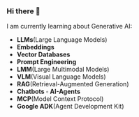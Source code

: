 ### Hi there 👋
I am currently learning about Generative AI:  
- **LLMs**(Large Language Models) 
- **Embeddings** 
- **Vector Databases** 
- **Prompt Engineering** 
- **LMM**(Large Multimodal Models) 
- **VLM**(Visual Language Models)
- **RAG**(Retrieval-Augmented Generation) 
- **Chatbots** ▫︎ **AI-Agents** 
- **MCP**(Model Context Protocol) 
- **Google ADK**(Agent Development Kit)

<!--
**estelacode/estelacode** is a ✨ _special_ ✨ repository because its `README.md` (this file) appears on your GitHub profile.

Here are some ideas to get you started:

- 🔭 I’m currently working on ...
- 🌱 I’m currently learning ...
- 👯 I’m looking to collaborate on ...
- 🤔 I’m looking for help with ...
- 💬 Ask me about ...
- 📫 How to reach me: ...
- 😄 Pronouns: ...
- ⚡ Fun fact: ...
-->
